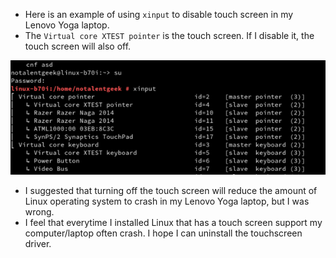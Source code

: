 * Here is an example of using `xinput` to disable touch screen in my Lenovo Yoga laptop.
* The `Virtual core XTEST pointer` is the touch screen. If I disable it, the touch screen will also off.

![./20161004-1549-gmt+2-using-xinput-to-disable-touch-screen-1.png](./20161004-1549-gmt+2-using-xinput-to-disable-touch-screen-1.png)

* I suggested that turning off the touch screen will reduce the amount of Linux operating system to crash in my Lenovo Yoga laptop, but I was wrong.
* I feel that everytime I installed Linux that has a touch screen support my computer/laptop often crash. I hope I can uninstall the touchscreen driver.